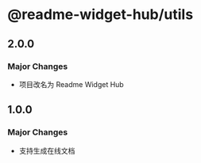 # @readme-widget-hub/utils

## 2.0.0

### Major Changes

- 项目改名为 Readme Widget Hub

## 1.0.0

### Major Changes

- 支持生成在线文档
